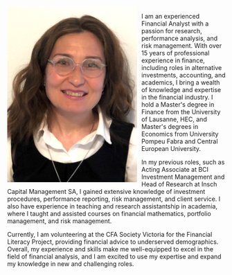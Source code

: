 <img src="img/purnur.png" width=300px; style="float: left;margin-right: 10px"/>

I am an experienced Financial Analyst with a passion for research, performance analysis, and risk management. With over 15 years of professional experience in finance, including roles in alternative investments, accounting, and academics, I bring a wealth of knowledge and expertise in the financial industry. I hold a Master's degree in Finance from the University of Lausanne, HEC, and Master's degrees in Economics from University Pompeu Fabra and Central European University.

<!-- *You may download [my CV](webdocs/CV.pdf)*. -->

In my previous roles, such as Acting Associate at BCI Investment Management and Head of Research at Insch Capital Management SA, I gained extensive knowledge of investment procedures, performance reporting, risk management, and client service. I also have experience in teaching and research assistantship in academia, where I taught and assisted courses on financial mathematics, portfolio management, and risk management.

Currently, I am volunteering at the CFA Society Victoria for the Financial Literacy Project, providing financial advice to underserved demographics. Overall, my experience and skills make me well-equipped to excel in the field of financial analysis, and I am excited to use my expertise and expand my knowledge in new and challenging roles.


<!--As an experienced Financial Analyst with a passion for research, performance analysis, and risk management, I bring a wealth of knowledge and expertise to the table. 


I have over fifteen years of professional experience in various roles within the financial industry. This includes nine years in the alternative investment sector, four years in accounting, and two years in academics. I hold a Master of Advanced Studies in Finance (Financial Assets Management and Engineering) from the University of Lausanne, HEC, and Master’s degrees in Economics from University Pompeu Fabra, Barcelona, and Central European University, Budapest.

> You may download [my CV](webdocs/CV.pdf).


As an Acting Associate, Performance & Analytics with BCI Investment Management, I gained extensive knowledge of the company's investments and procedures, deepened my understanding of performance reporting and reconciliation, and became proficient in SCD, as well as familiar with PBI and PowerQuery. As an Acting Analyst - Public Markets Risk Management, I was part of the team effort of creating a dashboard for fixed income risk reporting and working on ad-hoc projects related to market risk exposures and the impact of interest rates on FI products. 

As Head of Research with Insch Capital Management SA in Switzerland I coordinated market research, performance, and risk reporting, prepared client presentations and marketing materials, back-tested investment ideas, built trading strategies, performed NAV reconciliation, client service, and operations. Our research was often published in financial journals and magazines. [Here is a non-comprehensive list of our publications.](research0.md)  

During my time as a Senior Financial Analyst with DL Investment Partners, I was responsible for manager selection, due diligence, qualitative and quantitative analysis, NAV reconciliation, and internal and client reporting. 

My experience also includes teaching and research assistantship in academia. I had the great opportunities to teach two Masters’ courses at Toulouse ESEC Business School on Portfolio Management and Risk Management, assist in teaching Financial Mathematics and Asset Pricing at Univerity of Nechatel, and to serve as a mentor/grader for the CFA Institute GIRC competition.
(Syllaby [here](webdocs/PM Syllabus.pdf) and [here](webdocs/RM Syllabus.pdf)).

Currently, I am volunteering at the CFA Society Victoria for the Financial Literacy Project, an initiative aimed at providing financial advice to underserved demographics.

Overall, my experience has equipped me with the knowledge and skills necessary to thrive in the field of financial analysis, and I am excited to continue applying my expertise in new and challenging roles.

<!--At BCI Corporation, where I work until the end of April 2023, I started as Acting Analyst - Public Markets Risk Management and later moved to the role of Acting Associate, Performance & Analytics. These roles allowed me to gain a deep understanding of BCI's investments and procedures, and I became proficient in SCD, as well as familiar with PBI and PowerQuery.

My previous work experience includes ten years in the alternative investment sector, four years in accounting, and two years in academics. 

I hold a Master of Advanced Studies in Finance (Financial Assets Management and Engineering) from the University of Lausanne, HEC, and Master’s degrees in Economics from University Pompeu Fabra, Barcelona, and Central European University, Budapest. 

> You may download [my CV](webdocs/CV.pdf).


Previously, I was a Senior Financial Analyst with DL Investment Partners, an investment advisor for public pension funds, in Switzerland. In that position, I performed manager selection, due diligence, qualitative and quantitative analysis, NAV reconciliation, and tailored client reporting. 

I have additional experience as Teaching/Research Assistant, and Mentor/Grader for the CFA Institute GIRC competition. In 2010 I was invited to teach two Masters' courses at Toulouse ESEC Business School - Portfolio Management and Risk Management.
(Syllaby [here](webdocs/PM Syllabus.pdf) and [here](webdocs/RM Syllabus.pdf)).

Since March 2021, I volunteer at the CFA Society Victoria for the Financial Literacy Project, an initiative aimed to help certain demographics that are underserved by professional financial advice.
-->